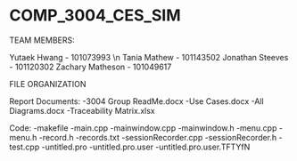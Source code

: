 # COMP_3004_CES_SIM
TEAM MEMBERS:

Yutaek Hwang - 101073993 \n
Tania Mathew -  101143502
Jonathan Steeves - 101120302
Zachary Matheson - 101049617


FILE ORGANIZATION

Report Documents:
-3004 Group ReadMe.docx
-Use Cases.docx
-All Diagrams.docx
-Traceability Matrix.xlsx

Code:
-makefile 
-main.cpp
-mainwindow.cpp
-mainwindow.h
-menu.cpp
-menu.h
-record.h
-records.txt
-sessionRecorder.cpp
-sessionRecorder.h
-test.cpp
-untitled.pro
-untitled.pro.user
-untitled.pro.user.TFTYfN
